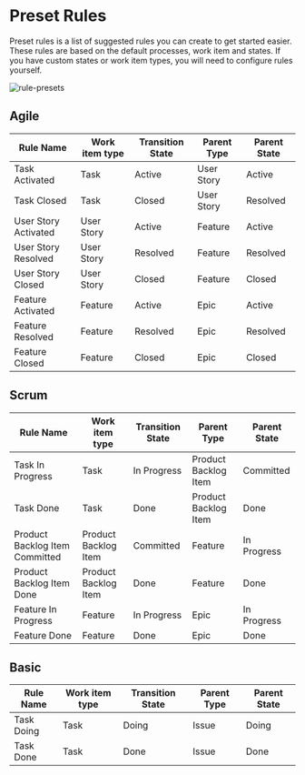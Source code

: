 # Preset Rules

Preset rules is a list of suggested rules you can create to get started easier. These rules are based on the default processes, work item and states. If you have custom states or work item types, you will need to configure rules yourself.

![rule-presets](/img/auto-state/preset-rules.png)

## Agile

| Rule Name            | Work item type | Transition State | Parent Type | Parent State |
| -------------------- | -------------- | ---------------- | ----------- | ------------ |
| Task Activated       | Task           | Active           | User Story  | Active       |
| Task Closed          | Task           | Closed           | User Story  | Resolved     |
| User Story Activated | User Story     | Active           | Feature     | Active       |
| User Story Resolved  | User Story     | Resolved         | Feature     | Resolved     |
| User Story Closed    | User Story     | Closed           | Feature     | Closed       |
| Feature Activated    | Feature        | Active           | Epic        | Active       |
| Feature Resolved     | Feature        | Resolved         | Epic        | Resolved     |
| Feature Closed       | Feature        | Closed           | Epic        | Closed       |

## Scrum

| Rule Name                      | Work item type       | Transition State | Parent Type          | Parent State |
| ------------------------------ | -------------------- | ---------------- | -------------------- | ------------ |
| Task In Progress               | Task                 | In Progress      | Product Backlog Item | Committed    |
| Task Done                      | Task                 | Done             | Product Backlog Item | Done         |
| Product Backlog Item Committed | Product Backlog Item | Committed        | Feature              | In Progress  |
| Product Backlog Item Done      | Product Backlog Item | Done             | Feature              | Done         |
| Feature In Progress            | Feature              | In Progress      | Epic                 | In Progress  |
| Feature Done                   | Feature              | Done             | Epic                 | Done         |

## Basic

| Rule Name  | Work item type | Transition State | Parent Type | Parent State |
| ---------- | -------------- | ---------------- | ----------- | ------------ |
| Task Doing | Task           | Doing            | Issue       | Doing        |
| Task Done  | Task           | Done             | Issue       | Done         |
